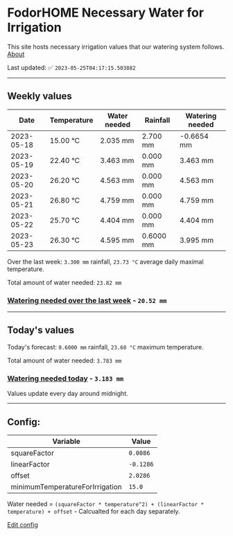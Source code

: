 # FodorHOME Necessary Water for Irrigation

This site hosts necessary irrigation values that our watering system follows. [About](https://github.com/redyau/irrigation)

Last updated: ✅ `2023-05-25T04:17:15.503882`

---

## Weekly values

| Date | Temperature | Water needed | Rainfall | Watering needed |
|-----|-----|-----|-----|-----|
| 2023-05-18 | 15.00 °C | 2.035 mm | 2.700 mm | -0.6654 mm |
| 2023-05-19 | 22.40 °C | 3.463 mm | 0.000 mm | 3.463 mm |
| 2023-05-20 | 26.20 °C | 4.563 mm | 0.000 mm | 4.563 mm |
| 2023-05-21 | 26.80 °C | 4.759 mm | 0.000 mm | 4.759 mm |
| 2023-05-22 | 25.70 °C | 4.404 mm | 0.000 mm | 4.404 mm |
| 2023-05-23 | 26.30 °C | 4.595 mm | 0.6000 mm | 3.995 mm |


Over the last week: `3.300 mm` rainfall, `23.73 °C` average daily maximal temperature.

Total amount of water needed: `23.82 mm`

### [Watering needed over the last week](lastweek.txt) - `20.52 mm`

---

## Today's values

Today's forecast: `0.6000 mm` rainfall, `23.60 °C` maximum temperature.

Total amount of water needed: `3.783 mm`

### [Watering needed today](today.txt) - `3.183 mm`

Values update every day around midnight.

---

## Config:

| Variable | Value |
|-----|-----|
| squareFactor | `0.0086` |
| linearFactor | `-0.1286` |
| offset | `2.0286` |
| minimumTemperatureForIrrigation | `15.0` |

Water needed = `(squareFactor * temperature^2) + (linearFactor * temperature) + offset` - Calcualted for each day separately.

[Edit config](https://github.com/RedyAu/irrigation/edit/main/config.json)

